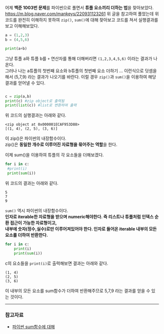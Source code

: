 
어제 **백준 1003번 문제**를 파이썬으로 풀면서 **튜플 요소끼리 더하는 법**을 찾아보았다.
https://m.blog.naver.com/mankeys/220931123261
위 글을 참고하여 풀었는데 위 코드를 완전히 이해하지 못하여 
`zip()`, `sum()`에 대해 찾아보고 코드를 쳐서 실행결과를 보고 이해해보았다.

```python 
a = (1,2,3)
b = (4,5,6)

print(a+b)
```
  
  그냥 튜플 a와 튜플 b를 `+` 연산자를 통해 더해버리면 `(1,2,3,4,5,6)` 이라는 결과가 나온다.  
  그러나 나는 a튜플의 첫번째 요소와 b튜플의 첫번째 요소 더하기 ... 이런식으로 덧셈을 해서 (5,7,9) 라는 결과가 나오기를 바란다.
  이럴 경우 `zip()`과 `sum()`을 이용하여 해당 결과를 얻어낼 수 있다.
  
  
  ```python
  
  c = zip(a,b)
  print(c) #zip object로 출력됨
  print(list(c)) #list로 변환하여 출력
  
  ```
  
 위 코드의 실행결과는 아래와 같다.
 
 ```
 <zip object at 0x000001ECAF953D88>
[(1, 4), (2, 5), (3, 6)]
 ```
 
 이 zip()은 파이썬의 내장함수이다.  
 zip()은 **동일한 개수로 이루어진 자료형을 묶어주는 역할**을 한다.
   
   이제 sum()을 이용하여 튜플의 각 요소들을 더해보겠다.
   
   ```python
   for i in c:
    #print(i)
    print(sum(i))
   ```
   
   위 코드의 결과는 아래와 같다.
   
   ```
   5
   7
   9
   ```
`sum()` 역시 파이썬의 내장함수이다.  
**인자로 iterable한 자료형을 받으며 numeric해야한다. 즉 리스트나 튜플처럼 인덱스 순환 접근이 가능한 자료형이고,  
내부에 숫자(정수,실수)로만 이루어져있어야 한다. 인자로 들어온 iterable 내부의 모든 요소를 더하여 반환한다.**

```python 
for i in c:
    print(i)
    print(sum(i))
   ```
  c의 요소들을 `print(i)`로 출력해보면 결과는 아래와 같다.
  ```
  (1, 4)
(2, 5)
(3, 6)
  ```
  이 내부의 모든 요소를 sum함수가 더하여 반환해주므로 5,7,9 라는 결과를 얻을 수 있는 것이다.
  
----------
### 참고자료
- [파이썬 sum함수에 대해](https://blockdmask.tistory.com/413)

